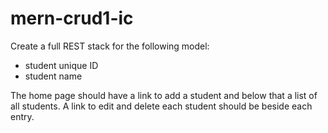 # mern-crud1-ic

Create a full REST stack for the following model:
- student unique ID
- student name

The home page should have a link to add a student and below that a list of all students. A link to edit and delete each student should be beside each entry.
